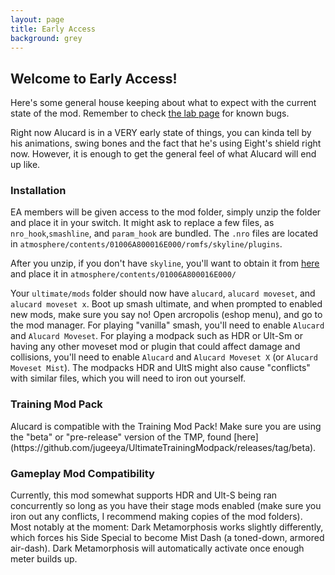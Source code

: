 ```yaml
---
layout: page
title: Early Access
background: grey
---
```


<div class="col-lg-12 text-center">
	<h2 class="section-heading text-uppercase">Welcome to Early Access!</h2>
</div>

Here's some general house keeping about what to expect with the current state of the mod. Remember to check [the lab page](https://csharpm7.github.io/Alucard/lab) for known bugs.

Right now Alucard is in a VERY early state of things, you can kinda tell by his animations, swing bones and the fact that he's using Eight's shield right now. However, it is enough to get the general feel of what Alucard will end up like. 

<div class="col-lg-12 text-center">
	<h3 class="section-heading text-uppercase">Installation</h3>
</div>

EA members will be given access to the mod folder, simply unzip the folder and place it in your switch. It might ask to replace a few files, as `nro_hook`,`smashline`, and `param_hook` are bundled. The `.nro` files are located in `atmosphere/contents/01006A800016E000/romfs/skyline/plugins`. 

After you unzip, if you don't have `skyline`, you'll want to obtain it from [here](https://github.com/skyline-dev/skyline/releases) and place it in `atmosphere/contents/01006A800016E000/`

Your `ultimate/mods` folder should now have `alucard`, `alucard moveset`, and `alucard moveset x`. Boot up smash ultimate, and when prompted to enabled new mods, make sure you say no! Open arcropolis (eshop menu), and go to the mod manager. For playing "vanilla" smash, you'll need to enable `Alucard` and `Alucard Moveset`. For playing a modpack such as HDR or Ult-Sm or having any other moveset mod or plugin that could affect damage and collisions, you'll need to enable `Alucard` and `Alucard Moveset X` (or `Alucard Moveset Mist`). The modpacks HDR and UltS might also cause "conflicts" with similar files, which you will need to iron out yourself.

<div class="col-lg-12 text-center">
	<h3 class="section-heading text-uppercase">Training Mod Pack</h3>
</div>
Alucard is compatible with the Training Mod Pack! Make sure you are using the "beta" or "pre-release" version of the TMP, found [here](https://github.com/jugeeya/UltimateTrainingModpack/releases/tag/beta).

<div class="col-lg-12 text-center">
	<h3 class="section-heading text-uppercase">Gameplay Mod Compatibility</h3>
</div>
Currently, this mod somewhat supports HDR and Ult-S being ran concurrently so long as you have their stage mods enabled (make sure you iron out any conflicts, I recommend making copies of the mod folders). Most notably at the moment: Dark Metamorphosis works slightly differently, which forces his Side Special to become Mist Dash (a toned-down, armored air-dash). Dark Metamorphosis will automatically activate once enough meter builds up.
